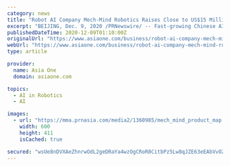```yaml
---
category: news
title: "Robot AI Company Mech-Mind Robotics Raises Close to US$15 Million in Series B+"
excerpt: "BEIJING, Dec. 9, 2020 /PRNewswire/ -- Fast-growing Chinese AI industrial robotics startup Mech-Mind Robotics (Mech-Mind) has recently completed its B+ round of fundraising. Backed by Sequoia ..."
publishedDateTime: 2020-12-09T01:10:00Z
originalUrl: "https://www.asiaone.com/business/robot-ai-company-mech-mind-robotics-raises-close-us15-million-series-b"
webUrl: "https://www.asiaone.com/business/robot-ai-company-mech-mind-robotics-raises-close-us15-million-series-b"
type: article

provider:
  name: Asia One
  domain: asiaone.com

topics:
  - AI in Robotics
  - AI

images:
  - url: "https://mma.prnasia.com/media2/1360985/mech_mind_product_map.jpg?p=medium600"
    width: 600
    height: 411
    isCached: true

secured: "wsUe8nDVXAeZhnrwOdL2geDRaYa4wzOgCRoR8CitbPz5Lw8qJZE63eEAbVvOZgMXJoyIR203Al4sy+hW+85d44V1v9UAEhlqDyhcZvI5vfXviGSHLImpby2JhOXT9LPR9bnsm6gfCmdMM2RgdUqI979IU950wpVLXoqIzptFjUgLVHuAasBP5tCya2iyvoO+Vxw8DsKZzkWyloFxoAOB6C+fdAbBoJLgxg3EeFvZDgRXtHG5xM7Y9FEbtdPuaxuawgbR2oA6j8/PUgcod91gIYy2pj9j+0fcQzzTWw/UYgldAJVDDW/5qeRDUxg8sR86i9btP1Ic+i22BLN91jVYo9f/lzB9WmFKZC8Rf8R2mxs=;Be4GYnWvGvVK1RAgp3wgcw=="
---
```


